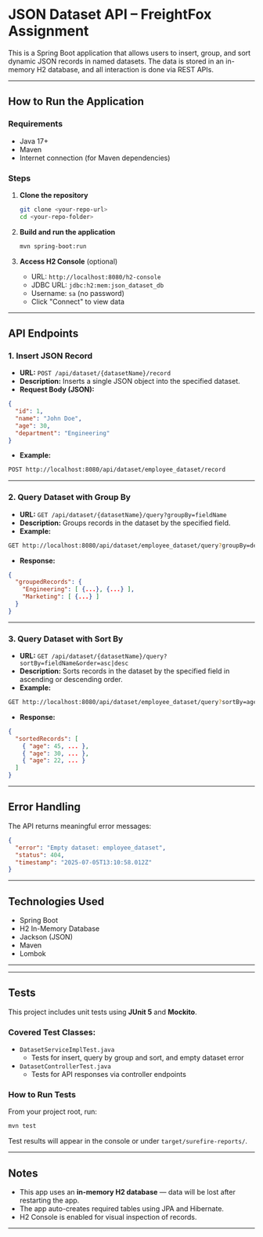 # JSON Dataset API – FreightFox Assignment

This is a Spring Boot application that allows users to insert, group, and sort dynamic JSON records in named datasets. The data is stored in an in-memory H2 database, and all interaction is done via REST APIs.

---

## How to Run the Application

### Requirements

- Java 17+
- Maven
- Internet connection (for Maven dependencies)

### Steps

1. **Clone the repository**

   ```bash
   git clone <your-repo-url>
   cd <your-repo-folder>
   ```

2. **Build and run the application**

   ```bash
   mvn spring-boot:run
   ```

3. **Access H2 Console** (optional)
   - URL: `http://localhost:8080/h2-console`
   - JDBC URL: `jdbc:h2:mem:json_dataset_db`
   - Username: `sa` (no password)
   - Click "Connect" to view data

---

## API Endpoints

### 1. Insert JSON Record

- **URL:** `POST /api/dataset/{datasetName}/record`
- **Description:** Inserts a single JSON object into the specified dataset.
- **Request Body (JSON):**

```json
{
  "id": 1,
  "name": "John Doe",
  "age": 30,
  "department": "Engineering"
}
```

- **Example:**

```bash
POST http://localhost:8080/api/dataset/employee_dataset/record
```

---

### 2. Query Dataset with Group By

- **URL:** `GET /api/dataset/{datasetName}/query?groupBy=fieldName`
- **Description:** Groups records in the dataset by the specified field.
- **Example:**

```bash
GET http://localhost:8080/api/dataset/employee_dataset/query?groupBy=department
```

- **Response:**

```json
{
  "groupedRecords": {
    "Engineering": [ {...}, {...} ],
    "Marketing": [ {...} ]
  }
}
```

---

### 3. Query Dataset with Sort By

- **URL:** `GET /api/dataset/{datasetName}/query?sortBy=fieldName&order=asc|desc`
- **Description:** Sorts records in the dataset by the specified field in ascending or descending order.
- **Example:**

```bash
GET http://localhost:8080/api/dataset/employee_dataset/query?sortBy=age&order=desc
```

- **Response:**

```json
{
  "sortedRecords": [
    { "age": 45, ... },
    { "age": 30, ... },
    { "age": 22, ... }
  ]
}
```

---

## Error Handling

The API returns meaningful error messages:

```json
{
  "error": "Empty dataset: employee_dataset",
  "status": 404,
  "timestamp": "2025-07-05T13:10:58.012Z"
}
```

---

## Technologies Used

- Spring Boot
- H2 In-Memory Database
- Jackson (JSON)
- Maven
- Lombok

---

---

## Tests

This project includes unit tests using **JUnit 5** and **Mockito**.

### Covered Test Classes:

- `DatasetServiceImplTest.java`
  - Tests for insert, query by group and sort, and empty dataset error
- `DatasetControllerTest.java`
  - Tests for API responses via controller endpoints

### How to Run Tests

From your project root, run:

```bash
mvn test
```

Test results will appear in the console or under `target/surefire-reports/`.

---

## Notes

- This app uses an **in-memory H2 database** — data will be lost after restarting the app.
- The app auto-creates required tables using JPA and Hibernate.
- H2 Console is enabled for visual inspection of records.

---
